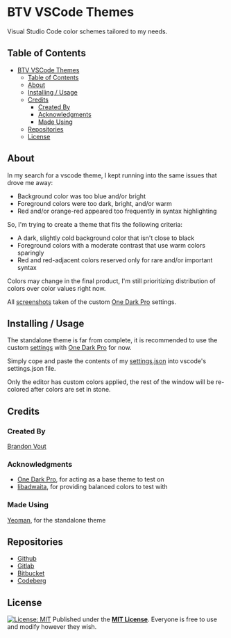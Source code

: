 # BTV VSCode Themes

Visual Studio Code color schemes tailored to my needs.

## Table of Contents

- [BTV VSCode Themes](#btv-vscode-themes)
  - [Table of Contents](#table-of-contents)
  - [About](#about)
  - [Installing / Usage](#installing--usage)
  - [Credits](#credits)
    - [Created By](#created-by)
    - [Acknowledgments](#acknowledgments)
    - [Made Using](#made-using)
  - [Repositories](#repositories)
  - [License](#license)

## About

In my search for a vscode theme, I kept running into the same issues that drove me away:

- Background color was too blue and/or bright
- Foreground colors were too dark, bright, and/or warm
- Red and/or orange-red appeared too frequently in syntax highlighting

So, I'm trying to create a theme that fits the following criteria:

- A dark, slightly cold background color that isn't close to black
- Foreground colors with a moderate contrast that use warm colors sparingly
- Red and red-adjacent colors reserved only for rare and/or important syntax

Colors may change in the final product, I'm still prioritizing distribution of colors over color values right now.

All [screenshots](./screenshots/) taken of the custom [One Dark Pro](https://github.com/Binaryify/OneDark-Pro) settings.

## Installing / Usage

The standalone theme is far from complete, it is recommended to use the custom [settings](./settings/settings.json) with [One Dark Pro](https://github.com/Binaryify/OneDark-Pro) for now.

Simply cope and paste the contents of my [settings.json](./settings/settings.json) into vscode's settings.json file.

Only the editor has custom colors applied, the rest of the window will be re-colored after colors are set in stone.

## Credits

### Created By

[Brandon Vout](https://brandonvout.com/)

### Acknowledgments

- [One Dark Pro](https://github.com/Binaryify/OneDark-Pro), for acting as a base theme to test on
- [libadwaita](https://gnome.pages.gitlab.gnome.org/libadwaita/), for providing balanced colors to test with

### Made Using

[Yeoman](https://yeoman.io), for the standalone theme

## Repositories

- [Github](https://github.com/brandonvout/vscode-themes)
- [Gitlab](https://gitlab.com/brandonvout/vscode-themes)
- [Bitbucket](https://bitbucket.org/BrandonVout/vscode-themes/src)
- [Codeberg](https://codeberg.org/BrandonVout/vscode-themes)

## License

[![License: MIT](https://img.shields.io/badge/License-MIT-yellow.svg)](https://opensource.org/licenses/MIT)
Published under the **[MIT License](./LICENSE)**. Everyone is free to use and modify however they wish.
